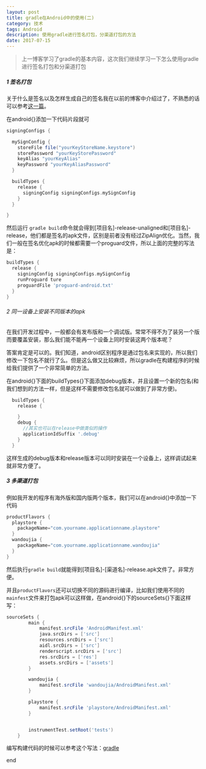 ```yaml
---
layout: post
title: gradle在Android中的使用(二)
category: 技术
tags: Android
description: 使用gradle进行签名打包，分渠道打包的方法
date: 2017-07-15
---
```


> 上一博客学习了gradle的基本内容，这次我们继续学习一下怎么使用gradle进行签名打包和分渠道打包

##### 1 签名打包

关于什么是签名以及怎样生成自己的签名我在以前的博客中介绍过了，不熟悉的话可以参考[这一篇](http://bornbeauty.github.io/2016/03/29/keystore.html)。

在android{}添加一下代码片段就可

```gradle
signingConfigs {

  mySignConfig {
    storeFile file("yourKeyStoreName.keystore")
    storePassword "yourKeyStorePassword"
    keyAlias "yourKeyAlias"
    keyPassword "yourKeyAliasPassword"
  }

  buildTypes {
    release {
      signingConfig signingConfigs.mySignConfig
    }
  }

}
```

然后运行 `gradle build`命令就会得到[项目名]-release-unaligned和[项目名]-release，他们都是签名的apk文件，区别是前者没有经过ZipAlign优化。当然，我们一般在签名优化apk的时候都需要一个proguard文件，所以上面的完整的写法是：

```gradle
buildTypes {
  release {
    signingConfig signingConfigs.mySignConfig
    runProguard ture
    proguardFile 'proguard-android.txt'
  }
}
```

###### 2 同一设备上安装不同版本的apk

在我们开发过程中，一般都会有发布版和一个调试版。常常不得不为了装另一个版而要覆盖安装，那么我们能不能再一个设备上同时安装这两个版本呢？

答案肯定是可以的。我们知道，android区别程序是通过包名来实现的，所以我们修改一下包名不就行了么。但是这么做又比较麻烦，所以gradle在构建程序的时候给我们提供了一个非常简单的方法。

在android{}下面的buildTypes{}下面添加debug版本，并且设置一个新的包名(和我们想到的方法一样，但是这样不需要修改包名就可以做到了非常方便)。

```gradle
  buildTypes {
    release {

    }
    debug {
      //其实也可以在release中做类似的操作
      applicationIdSuffix '.debug'
    }
  }
```

这样生成的debug版本和release版本可以同时安装在一个设备上，这样调试起来就非常方便了。

##### 3 多渠道打包

例如我开发的程序有海外版和国内版两个版本，我们可以在android{}中添加一下代码

```gradle
productFlavors {
  playstore {
    packageName="com.yourname.applicationname.playstore"
  }
  wandoujia {
    packageName="com.yourname.applicationname.wandoujia"
  }
}
```

然后执行`gradle build`就能得到[项目名]-[渠道名]-release.apk文件了。非常方便。

并且`productFlavors`还可以切换不同的源码进行编译，比如我们使用不同的`mainfest`文件来打包apk可以这样做，在android{}下的sourceSets{}下面这样写：

```gradle
sourceSets {
        main {
            manifest.srcFile 'AndroidManifest.xml'
            java.srcDirs = ['src']
            resources.srcDirs = ['src']
            aidl.srcDirs = ['src']
            renderscript.srcDirs = ['src']
            res.srcDirs = ['res']
            assets.srcDirs = ['assets']
        }

       	wandoujia {
       		manifest.srcFile 'wandoujia/AndroidManifest.xml'
       	}

       	playstore {
       		manifest.srcFile 'playstore/AndroidManifest.xml'
       	}


        instrumentTest.setRoot('tests')
    }
```

编写构建代码的时候可以参考这个写法：[gradle](https://gist.github.com/youxiachai/5608223)



end

